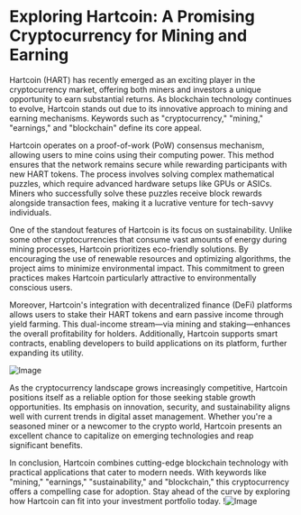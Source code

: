# Exploring Hartcoin: A Promising Cryptocurrency for Mining and Earning

Hartcoin (HART) has recently emerged as an exciting player in the cryptocurrency market, offering both miners and investors a unique opportunity to earn substantial returns. As blockchain technology continues to evolve, Hartcoin stands out due to its innovative approach to mining and earning mechanisms. Keywords such as "cryptocurrency," "mining," "earnings," and "blockchain" define its core appeal.

Hartcoin operates on a proof-of-work (PoW) consensus mechanism, allowing users to mine coins using their computing power. This method ensures that the network remains secure while rewarding participants with new HART tokens. The process involves solving complex mathematical puzzles, which require advanced hardware setups like GPUs or ASICs. Miners who successfully solve these puzzles receive block rewards alongside transaction fees, making it a lucrative venture for tech-savvy individuals.

One of the standout features of Hartcoin is its focus on sustainability. Unlike some other cryptocurrencies that consume vast amounts of energy during mining processes, Hartcoin prioritizes eco-friendly solutions. By encouraging the use of renewable resources and optimizing algorithms, the project aims to minimize environmental impact. This commitment to green practices makes Hartcoin particularly attractive to environmentally conscious users.

Moreover, Hartcoin's integration with decentralized finance (DeFi) platforms allows users to stake their HART tokens and earn passive income through yield farming. This dual-income stream—via mining and staking—enhances the overall profitability for holders. Additionally, Hartcoin supports smart contracts, enabling developers to build applications on its platform, further expanding its utility.

![Image](https://github.com/user-attachments/assets/3be06921-4469-491d-bd37-5f14c53422b7)

As the cryptocurrency landscape grows increasingly competitive, Hartcoin positions itself as a reliable option for those seeking stable growth opportunities. Its emphasis on innovation, security, and sustainability aligns well with current trends in digital asset management. Whether you're a seasoned miner or a newcomer to the crypto world, Hartcoin presents an excellent chance to capitalize on emerging technologies and reap significant benefits.

In conclusion, Hartcoin combines cutting-edge blockchain technology with practical applications that cater to modern needs. With keywords like "mining," "earnings," "sustainability," and "blockchain," this cryptocurrency offers a compelling case for adoption. Stay ahead of the curve by exploring how Hartcoin can fit into your investment portfolio today. !![Image](https://github.com/user-attachments/assets/3be06921-4469-491d-bd37-5f14c53422b7)
